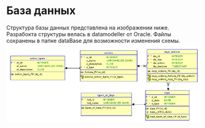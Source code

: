 База данных
===========
Структура базы данных представлена на изображении ниже. Разрабокта структуры велась в datamodeller от Oracle. Файлы сохранены в папке dataBase для возможности изменения схемы.
![](/dataBase/db_struct.png)